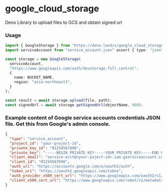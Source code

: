# google_cloud_storage

Deno Library to upload files to GCS and obtain signed url

### Usage

```ts
import { GoogleStorage } from "https://deno.land/x/google_cloud_storage@{version}/mod.ts";
import serviceAccount from "service_account.json" assert { type: "json" };

const storage = new GoogleStorage(
  serviceAccount,
  "https://www.googleapis.com/auth/devstorage.full_control",
  {
    name: BUCKET_NAME,
    region: "asia-northeast3",
  }
);

const result = await storage.upload(file, path);
const signedUrl = await storage.getSignedUrl(objectName, 900);
```

### Example content of Google service accounts credentials JSON file. Get this from Google's admin console.

```json
{
  "type": "service_account",
  "project_id": "your-project-id",
  "private_key_id": "01234567890",
  "private_key": "-----BEGIN PRIVATE KEY-----YOUR PRIVATE KEY-----END PRIVATE KEY-----",
  "client_email": "service-acct@<your-poject-id>.iam.gserviceaccount.com",
  "client_id": "01234567890",
  "auth_uri": "https://accounts.google.com/o/oauth2/auth",
  "token_uri": "https://oauth2.googleapis.com/token",
  "auth_provider_x509_cert_url": "https://www.googleapis.com/oauth2/v1/certs",
  "client_x509_cert_url": "https://www.googleapis.com/robot/v1/metadata/x509/service-acct%40your-service-account-name.iam.gserviceaccount.com"
}
```
